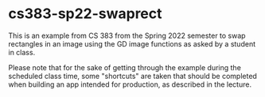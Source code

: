 # cs383-sp22-swaprect

This is an example from CS 383 from the Spring 2022 semester to swap rectangles in an image using the GD image functions as asked by a student in class.

Please note that for the sake of getting through the example during the scheduled class time, some "shortcuts" are taken that should be completed when building an app intended for production, as described in the lecture.